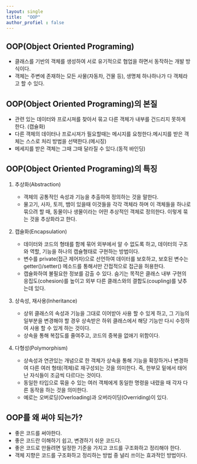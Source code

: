 ```yaml
---
layout: single
title:  "OOP"
author_profiel : false
---
```


## OOP(Object Oriented Programing)
 - 클래스를 기반의 객체를 생성하여 서로 유기적으로 협업을 하면서 동작하는 개발 방식이다.
 - 객체는 주변에 존재하는 모든 사물(자동차, 건물 등), 생명체 하나하나가 다 객체라고 할 수 있다.

## OOP(Object Oriented Programing)의 본질
 - 관련 있는 데이터와 프로시져를 찾아서 묶고 다른 객체가 내부를 건드리지 못하게 한다. (캡슐화)
 - 다른 객체의 데이터나 프로시져가 필요할때는 메시지를 요청한다.메시지를 받은 객체는 스스로 처리 방법을 선택한다.(메시징)
 - 메세지를 받은 객체는 그때 그때 달라질 수 있다.(동적 바인딩)

## OOP(Object Oriented Programing)의 특징
1. 추상화(Abstraction)
    - 객체의 공통적인 속성과 기능을 추출하여 정의하는 것을 말한다.
    - 물고기, 사자, 토끼, 뱀이 있을때 이것들을 각각 객체라 하며 이 객체들을 하나로 묶으려 할 때, 동물이나 생물이라는 어떤 추상적인 객체로 정의한다. 이렇게 묶는 것을 추상화라고 한다.

2. 캡슐화(Encapsulation)
    - 데이터와 코드의 형태를 함께 묶어 외부에서 알 수 없도록 하고, 데이터의 구조와 역할, 기능을 하나의 캡슐형태로 구현하는 방법이다.
    - 변수를 private(접근 제어자)으로 선언하여 데이터를 보호하고, 보호된 변수는 getter()/setter() 메소드를 통해서만 간접적으로 접근을 허용한다.
    - 캡슐화하여 불필요한 정보를 감출 수 있다. 숨기는 목적은 클래스 내부 구현의 응집도(cohesion)를 높이고 외부 다른 클래스와의 결합도(coupling)를 낮추는데 있다.

3. 상속성, 재사용(Inheritance)
    - 상위 클래스의 속성과 기능을 그대로 이어받아 사용 할 수 있게 하고, 그 기능의 일부분을 변경해야 할 경우 상속받은 하위 클래스에서 해당 기능만 다시 수정하여 사용 할 수 있게 하는 것이다.
    - 상속을 통해 복잡도를 줄여주고, 코드의 중복을 없애기 위함이다.

4. 다형성(Polymorphism)
    - 상속성과 연관있는 개념으로 한 객체가 상속을 통해 기능을 확장하거나 변경하여 다른 여러 형태(객체)로 재구성되는 것을 의미한다. 즉, 한부모 밑에서 태어난 자식들이 조금씩 다르다는 것이다.
    - 동일한 타입으로 묶을 수 있는 여러 객체에게 동일한 명령을 내렸을 때 각자 다른 동작을 하는 것을 의미한다.
    - 예로는 오버로딩(Overloading)과 오버라이딩(Overriding)이 있다.

## OOP를 왜 써야 되는가?
 - 좋은 코드를 써야한다.
 - 좋은 코드란 이해하기 쉽고, 변경하기 쉬운 코드다.
 - 좋은 코드로 만들려면 일정한 기준을 가지고 코드를 구조화하고 정리해야 한다.
 - 객체 지향은 코드를 구조화하고 정리하는 방법 중 널리 쓰이는 효과적인 방법이다.